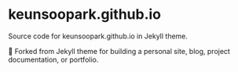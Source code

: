 # keunsoopark.github.io

Source code for keunsoopark.github.io in Jekyll theme.

:triangular_ruler: Forked from Jekyll theme for building a personal site, blog, project documentation, or portfolio.
